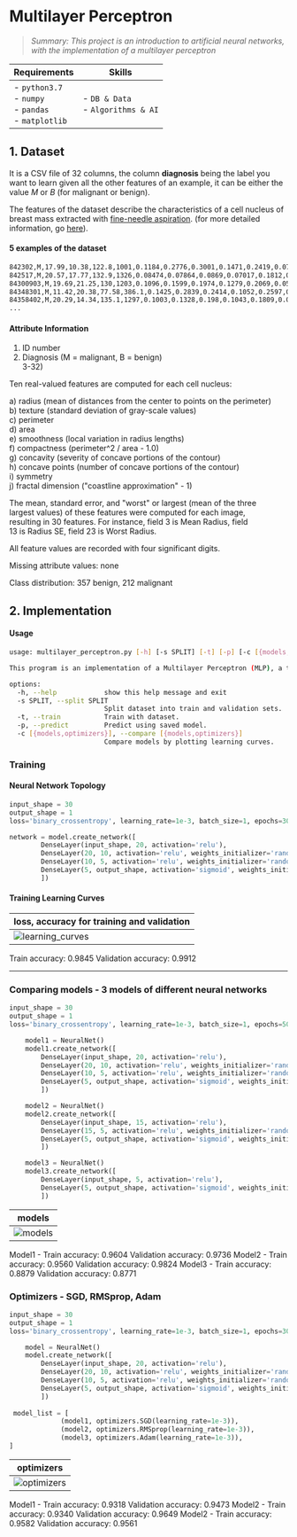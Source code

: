 
#  Multilayer Perceptron 
>*_Summary: This project is an introduction to artificial neural networks, with the implementation of a multilayer perceptron_*

| Requirements | Skills |
|--------------|--------|
| - `python3.7`<br> - `numpy`<br> - `pandas`<br> - `matplotlib`<br>  | - `DB & Data`<br> - `Algorithms & AI` |


## 1. Dataset

It is a CSV file of 32 columns, the column **diagnosis** being the label you want to learn given all the other features of an example, it can be either the value $M$ or $B$ (for malignant or benign). 

The features of the dataset describe the characteristics of a cell nucleus of breast mass extracted with [fine-needle aspiration](https://en.wikipedia.org/wiki/Fine-needle_aspiration). (for more detailed information, go [here](https://archive.ics.uci.edu/ml/machine-learning-databases/breast-cancer-wisconsin/wdbc.names)).

#### 5 examples of the dataset
```bash
842302,M,17.99,10.38,122.8,1001,0.1184,0.2776,0.3001,0.1471,0.2419,0.07871,1.095,0.9053,8.589,153.4,0.006399,0.04904,0.05373,0.01587,0.03003,0.006193,25.38,17.33,184.6,2019,0.1622,0.6656,0.7119,0.2654,0.4601,0.1189
842517,M,20.57,17.77,132.9,1326,0.08474,0.07864,0.0869,0.07017,0.1812,0.05667,0.5435,0.7339,3.398,74.08,0.005225,0.01308,0.0186,0.0134,0.01389,0.003532,24.99,23.41,158.8,1956,0.1238,0.1866,0.2416,0.186,0.275,0.08902
84300903,M,19.69,21.25,130,1203,0.1096,0.1599,0.1974,0.1279,0.2069,0.05999,0.7456,0.7869,4.585,94.03,0.00615,0.04006,0.03832,0.02058,0.0225,0.004571,23.57,25.53,152.5,1709,0.1444,0.4245,0.4504,0.243,0.3613,0.08758
84348301,M,11.42,20.38,77.58,386.1,0.1425,0.2839,0.2414,0.1052,0.2597,0.09744,0.4956,1.156,3.445,27.23,0.00911,0.07458,0.05661,0.01867,0.05963,0.009208,14.91,26.5,98.87,567.7,0.2098,0.8663,0.6869,0.2575,0.6638,0.173
84358402,M,20.29,14.34,135.1,1297,0.1003,0.1328,0.198,0.1043,0.1809,0.05883,0.7572,0.7813,5.438,94.44,0.01149,0.02461,0.05688,0.01885,0.01756,0.005115,22.54,16.67,152.2,1575,0.1374,0.205,0.4,0.1625,0.2364,0.07678
...
```

#### Attribute Information

1) ID number  
2) Diagnosis (M = malignant, B = benign)  
3-32)

Ten real-valued features are computed for each cell nucleus:

a) radius (mean of distances from the center to points on the perimeter)  
b) texture (standard deviation of gray-scale values)  
c) perimeter  
d) area  
e) smoothness (local variation in radius lengths)  
f) compactness (perimeter^2 / area - 1.0)  
g) concavity (severity of concave portions of the contour)  
h) concave points (number of concave portions of the contour)  
i) symmetry  
j) fractal dimension ("coastline approximation" - 1)

The mean, standard error, and "worst" or largest (mean of the three  
largest values) of these features were computed for each image,  
resulting in 30 features. For instance, field 3 is Mean Radius, field  
13 is Radius SE, field 23 is Worst Radius.

All feature values are recorded with four significant digits.

Missing attribute values: none

Class distribution: 357 benign, 212 malignant


## 2. Implementation

#### Usage
``` bash
usage: multilayer_perceptron.py [-h] [-s SPLIT] [-t] [-p] [-c [{models,optimizers}]]

This program is an implementation of a Multilayer Perceptron (MLP), a type of artificial neural network designed for tasks such as classification, regression, and pattern recognition.

options:
  -h, --help            show this help message and exit
  -s SPLIT, --split SPLIT
                        Split dataset into train and validation sets.
  -t, --train           Train with dataset.
  -p, --predict         Predict using saved model.
  -c [{models,optimizers}], --compare [{models,optimizers}]
                        Compare models by plotting learning curves.
```
### Training 

#### Neural Network Topology
``` python
input_shape = 30
output_shape = 1
loss='binary_crossentropy', learning_rate=1e-3, batch_size=1, epochs=30

network = model.create_network([
        DenseLayer(input_shape, 20, activation='relu'),
        DenseLayer(20, 10, activation='relu', weights_initializer='random'),
        DenseLayer(10, 5, activation='relu', weights_initializer='random'),
        DenseLayer(5, output_shape, activation='sigmoid', weights_initializer='random')
        ])
```
#### Training Learning Curves

| loss, accuracy for training and validation|
|---------------------------------------------|
|![learning_curves](https://github.com/jmcheon/multilayer_perceptron/assets/40683323/36faa30e-57ea-4043-80f6-b66ad092fe1e)|
Train accuracy: 0.9845 Validation accuracy: 0.9912

---
### Comparing models - 3 models of different neural networks

``` python
input_shape = 30
output_shape = 1
loss='binary_crossentropy', learning_rate=1e-3, batch_size=1, epochs=50

    model1 = NeuralNet()
    model1.create_network([
        DenseLayer(input_shape, 20, activation='relu'),
        DenseLayer(20, 10, activation='relu', weights_initializer='random'),
        DenseLayer(10, 5, activation='relu', weights_initializer='random'),
        DenseLayer(5, output_shape, activation='sigmoid', weights_initializer='random')
        ])

    model2 = NeuralNet()
    model2.create_network([
        DenseLayer(input_shape, 15, activation='relu'),
        DenseLayer(15, 5, activation='relu', weights_initializer='random'),
        DenseLayer(5, output_shape, activation='sigmoid', weights_initializer='random')
        ])

    model3 = NeuralNet()
    model3.create_network([
        DenseLayer(input_shape, 5, activation='relu'),
        DenseLayer(5, output_shape, activation='sigmoid', weights_initializer='random')
        ])
```


| models |
|---------------------------------------------|
|![models](https://github.com/jmcheon/multilayer_perceptron/assets/40683323/accc3f5d-06c9-441b-89cd-1272494d9f5d)|
Model1 - Train accuracy: 0.9604 Validation accuracy: 0.9736
Model2 - Train accuracy: 0.9560 Validation accuracy: 0.9824
Model3 - Train accuracy: 0.8879 Validation accuracy: 0.8771
### Optimizers - SGD, RMSprop, Adam
``` python
input_shape = 30
output_shape = 1
loss='binary_crossentropy', learning_rate=1e-3, batch_size=1, epochs=30

    model = NeuralNet()
    model.create_network([
        DenseLayer(input_shape, 20, activation='relu'),
        DenseLayer(20, 10, activation='relu', weights_initializer='random'),
        DenseLayer(10, 5, activation='relu', weights_initializer='random'),
        DenseLayer(5, output_shape, activation='sigmoid', weights_initializer='random')
        ])
        
 model_list = [                                                                                         
             (model1, optimizers.SGD(learning_rate=1e-3)),                                                  
             (model2, optimizers.RMSprop(learning_rate=1e-3)),                                              
             (model3, optimizers.Adam(learning_rate=1e-3)),                                                 
] 
```

| optimizers |
|---------------------------------------------|
|![optimizers](https://github.com/jmcheon/multilayer_perceptron/assets/40683323/c1a78d9d-1e9f-431a-b560-ee880e751350)|
Model1 - Train accuracy: 0.9318 Validation accuracy: 0.9473
Model2 - Train accuracy: 0.9340 Validation accuracy: 0.9649
Model2 - Train accuracy: 0.9582 Validation accuracy: 0.9561
